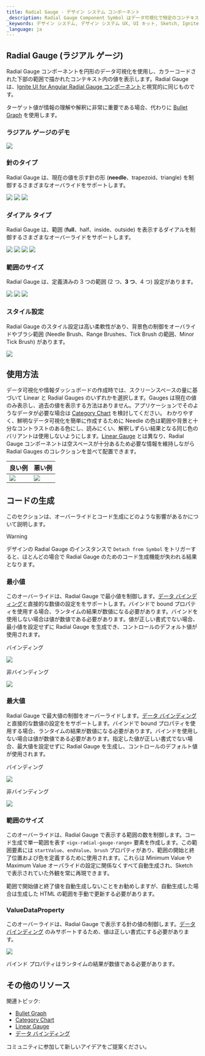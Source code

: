 ```yaml
---
title: Radial Gauge - デザイン システム コンポーネント
_description: Radial Gauge Component Symbol はデータ可視化で特定のコンテキストの値を表示します。
_keywords: デザイン システム, デザイン システム UX, UI キット, Sketch, Ignite UI for Angular, Sketch to Angular, Angular, Angular デザイン システム, Sketch からコードをエクスポート, Angular 用のデザイン キット, Sketch HTML, Sketch to HTML, Sketch UI キット
_language: ja
---
```


## Radial Gauge (ラジアル ゲージ)

Radial Gauge コンポーネントを円形のデータ可視化を使用し、カラーコードされた下部の範囲で描かれたコンテキスト内の値を表示します。Radial Gauge は、[Ignite UI for Angular Radial Gauge コンポーネント](https://jp.infragistics.com/products/ignite-ui-angular/angular/components/radial-gauge.html)と視覚的に同じものです。

ターゲット値が情報の理解や解釈に非常に重要である場合、代わりに [Bullet Graph](bullet-graph.md) を使用します。

### ラジアル ゲージのデモ

<img class="responsive-img" src="../images/radial_gauge_three_ranges.png" srcset="../images/radial_gauge_three_ranges@2x.png 2x" />

### 針のタイプ

Radial Gauge は、現在の値を示す針の形 (**needle**、trapezoid、triangle) を制御するさまざまなオーバライドをサポートします。

<img class="responsive-img" src="../images/radial_gauge_three_ranges.png" srcset="../images/radial_gauge_three_ranges@2x.png 2x" />
<img class="responsive-img" src="../images/radial_gauge_trapezoid.png" srcset="../images/radial_gauge_trapezoid@2x.png 2x" />
<img class="responsive-img" src="../images/radial_gauge_triangle.png" srcset="../images/radial_gauge_triangle@2x.png 2x" />

### ダイアル タイプ

Radial Gauge は、範囲 (**full**、half、inside、outside) を表示するダイアルを制御するさまざまなオーバーライドをサポートします。

<img class="responsive-img" src="../images/radial_gauge_three_ranges.png" srcset="../images/radial_gauge_three_ranges@2x.png 2x" />
<img class="responsive-img" src="../images/radial_gauge_half.png" srcset="../images/radial_gauge_half@2x.png 2x" />
<img class="responsive-img" src="../images/radial_gauge_inside.png" srcset="../images/radial_gauge_inside@2x.png 2x" />
<img class="responsive-img" src="../images/radial_gauge_outside.png" srcset="../images/radial_gauge_outside@2x.png 2x" />

### 範囲のサイズ

Radial Gauge は、定義済みの 3 つの範囲 (2 つ、**3 つ**、4 つ) 設定があります。

<img class="responsive-img" src="../images/radial_gauge_two_ranges.png" srcset="../images/radial_gauge_two_ranges@2x.png 2x" />
<img class="responsive-img" src="../images/radial_gauge_three_ranges.png" srcset="../images/radial_gauge_three_ranges@2x.png 2x" />
<img class="responsive-img" src="../images/radial_gauge_four_ranges.png" srcset="../images/radial_gauge_four_ranges@2x.png 2x" />

### スタイル設定

Radial Gauge のスタイル設定は高い柔軟性があり、背景色の制御をオーバライドやブラシ範囲 (Needle Brush、Range Brushes、Tick Brush の範囲、Minor Tick Brush) があります。

<img class="responsive-img" src="../images/radial_gauge_styling.png" srcset="../images/radial_gauge_styling@2x.png 2x" />

## 使用方法

データ可視化や情報ダッシュボードの作成時では、スクリーンスペースの量に基づいて Linear と Radial Gauges のいずれかを選択します。Gauges は現在の値のみ表示し、過去の値を表示する方法はありません。アプリケーションでそのようなデータが必要な場合は [Category Chart](chart-category.md) を検討してください。
わかりやすく、鮮明なデータ可視化を簡単に作成するために Needle の色は範囲や背景と十分なコントラストのある色にし、読みにくい、解釈しずらい結果となる同じ色のバリアントは使用しないようにします。[Linear Gauge](linear-gauge.md) とは異なり、Radial Gauge コンポーネントは空スペースが十分あるため必要な情報を維持しながら Radial Gauges のコレクションを並べて配置できます。

| 良い例                                                                                       |悪い例                                                                                        |
| ---------------------------------------------------------------------------------------- | -------------------------------------------------------------------------------------------- |
| <img class="responsive-img" src="../images/radial_gauge_do.png" srcset="../images/radial_gauge_do@2x.png 2x" />|<img class="responsive-img" src="../images/radial_gauge_dont.png" srcset="../images/radial_gauge_dont@2x.png 2x" /> |

## コードの生成

このセクションは、オーバーライドとコード生成にどのような影響があるかについて説明します。

> [!WARNING]
> デザインの Radial Gauge のインスタンスで `Detach from Symbol` をトリガーすると、ほとんどの場合で Radial Gauge のためのコード生成機能が失われる結果となります。

### 最小値

このオーバーライドは、Radial Gauge で最小値を制御します。[データ バインディング](../codegen/data-binding.md)と直接的な数値の設定ををサポートします。バインドで bound プロパティを使用する場合、ランタイムの結果が数値になる必要があります。バインドを使用しない場合は値が数値である必要があります。値が正しい書式でない場合、最小値を設定せずに Radial Gauge を生成でき、コントロールのデフォルト値が使用されます。

バインディング

<img class="responsive-img" src="../images/linear_gauge_bind_min.png"/>

非バインディング

<img class="responsive-img" src="../images/linear_gauge_nobind_min.png"/>

### 最大値

Radial Gauge で最大値の制御をオーバーライドします。[データ バインディング](../codegen/data-binding.md)と直接的な数値の設定ををサポートします。バインドで bound プロパティを使用する場合、ランタイムの結果が数値になる必要があります。バインドを使用しない場合は値が数値である必要があります。指定した値が正しい書式でない場合、最大値を設定せずに Radial Gauge を生成し、コントロールのデフォルト値が使用されます。

バインディング

<img class="responsive-img" src="../images/linear_gauge_bind_max.png"/>

非バインディング

<img class="responsive-img" src="../images/linear_gauge_nobind_max.png"/>

### 範囲のサイズ

このオーバーライドは、Radial Gauge で表示する範囲の数を制御します。コード生成で単一範囲を表す `<igx-radial-gauge-range>` 要素を作成します。この範囲要素には `startValue`、`endValue`、`brush` プロパティがあり、範囲の開始と終了位置および色を定義するために使用されます。これらは Minimum Value や Maximum Value オーバライドの設定に関係なくすべて自動生成され、Sketch で表示されていた外観を常に再現できます。

範囲で開始値と終了値を自動生成しないことをお勧めしますが、自動生成した場合は生成した HTML の範囲を手動で更新する必要があります。

### ValueDataProperty

このオーバーライドは、Radial Gauge で表示する針の値の制御します。[データ バインディング](../codegen/data-binding.md) のみサポートするため、値は正しい書式にする必要があります。

<img class="responsive-img" src="../images/linear_gauge_valueprop.png"/>

バインド プロパティはランタイムの結果が数値である必要があります。

## その他のリソース

関連トピック:

- [Bullet Graph](bullet-graph.md)
- [Category Chart](chart-category.md)
- [Linear Gauge](linear-gauge.md)
- [データ バインディング](../codegen/data-binding.md)
  <div class="divider--half"></div>

コミュニティに参加して新しいアイデアをご提案ください。


